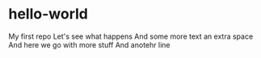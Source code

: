 # hello-world
My first repo
Let's see what happens
And some more text
 an extra space
And here we go with more stuff
And anotehr line